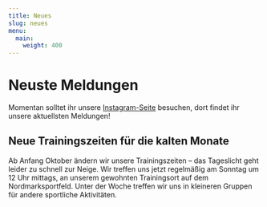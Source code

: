 ```yaml
---
title: Neues
slug: neues
menu:
  main:
    weight: 400
---
```


# Neuste Meldungen

Momentan solltet ihr unsere [Instagram-Seite](https://instagram.com/kiel_koalas)
besuchen,
dort findet ihr unsere aktuellsten Meldungen!

## Neue Trainingszeiten für die kalten Monate

Ab Anfang Oktober ändern wir unsere Trainingszeiten –
das Tageslicht geht leider zu schnell zur Neige.
Wir treffen uns jetzt regelmäßig am Sonntag um 12 Uhr mittags,
an unserem gewohnten Trainingsort auf dem Nordmarksportfeld.
Unter der Woche treffen wir uns in kleineren Gruppen
für andere sportliche Aktivitäten.
